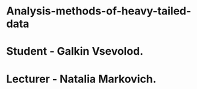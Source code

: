 # Analysis-methods-of-heavy-tailed-data
# Student - Galkin Vsevolod. 
# Lecturer - Natalia Markovich.
